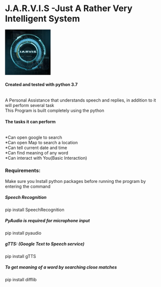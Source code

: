 # J.A.R.V.I.S -Just A Rather Very Intelligent System
<img src="J.A.R.V.I.S..jpg" width="150">

<h4>Created and tested with python 3.7</h4><br>
A Personal Assistance that understands speech and replies, in addition to it will perform several task<br>
This Program is built completely using the python<br>
<h4>The tasks it can perform</h4><br>
*Can open google to search<br>
*Can open Map to search a location<br>
*Can tell current date and time<br>
*Can find meaning of any word<br>
*Can interact with You(Basic Interaction)<br>
<h3>Requirements:</h3>
Make sure you Install python packages before running the program by entering the command
<h5>Speech Recognition</h5>
 pip install SpeechRecognition
<h5>PyAudio is required for microphone input</h5>
 pip install pyaudio
<h5>gTTS: (Google Text to Speech service)</h5>
 pip install gTTS
<h5>To get meaning of a word by searching close matches</h5>
 pip install difflib
